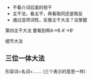 - 不看介词后面的枝干
- 主干法，看主干，再看取同还是取反
- 通过选项词性，反推主干大法？没掌握

第四主干大法
	要看到啊A->B  A'->B'


细节大法

## 三位一体大法
形容词+名词+....... (三个表示的意思一样)
